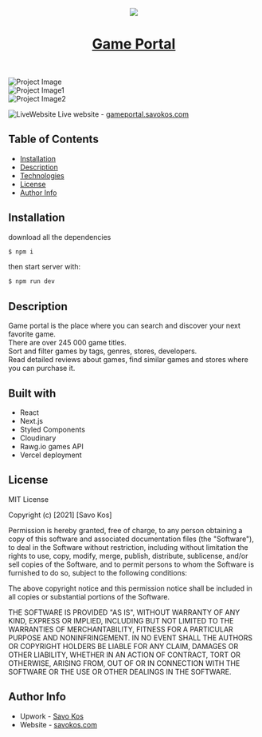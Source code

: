 <p align="center"><a href="https://gameportal.savokos.com" target="_blank" rel="noopener noreferrer"><img src="https://res.cloudinary.com/dicynt7ms/image/upload/v1623090690/game-portal/logo_pj7xg0.png"></a></p>
<h1 align="center"><a href="https://gameportal.savokos.com" target="_blank" rel="noopener noreferrer">Game Portal</a></h1>

<br>

![Project Image](https://res.cloudinary.com/dicynt7ms/image/upload/v1630440609/important/screencapture-gameportal-savokos-2021-08-31-22_06_28_ga67bi.png)
<br>
![Project Image1](https://res.cloudinary.com/dicynt7ms/image/upload/v1630440610/important/screencapture-gameportal-savokos-games-2021-08-31-22_07_11_snaq03.png)
<br>
![Project Image2](https://res.cloudinary.com/dicynt7ms/image/upload/v1630440567/important/screencapture-gameportal-savokos-games-grand-theft-auto-v-2021-08-31-22_07_56_kalb8o.png)
<br>

![LiveWebsite](https://res.cloudinary.com/dicynt7ms/image/upload/w_20,h_20/v1630442590/important/NicePng_website-png_187940_pizwnr.png) <span>Live website - <a href="https://gameportal.savokos.com" target="_blank" rel="noopener noreferrer"> gameportal.savokos.com</a></span>

## Table of Contents

- [Installation](#installation)
- [Description](#description)
- [Technologies](#technologies)
- [License](#license)
- [Author Info](#author-info)

## Installation

download all the dependencies

```bash
$ npm i
```

then start server with:

```bash
$ npm run dev
```

## Description

Game portal is the place where you can search and discover your next favorite game.<br>There are over 245 000 game titles. <br>Sort and filter games by tags, genres, stores, developers.<br>Read detailed reviews about games, find similar games and stores where you can purchase it.

## Built with

- React
- Next.js
- Styled Components
- Cloudinary
- Rawg.io games API
- Vercel deployment

## License

MIT License

Copyright (c) [2021] [Savo Kos]

Permission is hereby granted, free of charge, to any person obtaining a copy
of this software and associated documentation files (the "Software"), to deal
in the Software without restriction, including without limitation the rights
to use, copy, modify, merge, publish, distribute, sublicense, and/or sell
copies of the Software, and to permit persons to whom the Software is
furnished to do so, subject to the following conditions:

The above copyright notice and this permission notice shall be included in all
copies or substantial portions of the Software.

THE SOFTWARE IS PROVIDED "AS IS", WITHOUT WARRANTY OF ANY KIND, EXPRESS OR
IMPLIED, INCLUDING BUT NOT LIMITED TO THE WARRANTIES OF MERCHANTABILITY,
FITNESS FOR A PARTICULAR PURPOSE AND NONINFRINGEMENT. IN NO EVENT SHALL THE
AUTHORS OR COPYRIGHT HOLDERS BE LIABLE FOR ANY CLAIM, DAMAGES OR OTHER
LIABILITY, WHETHER IN AN ACTION OF CONTRACT, TORT OR OTHERWISE, ARISING FROM,
OUT OF OR IN CONNECTION WITH THE SOFTWARE OR THE USE OR OTHER DEALINGS IN THE
SOFTWARE.

## Author Info

- Upwork - [Savo Kos](https://links.savokos.com/upwork)
- Website - [savokos.com](https://savokos.com)
